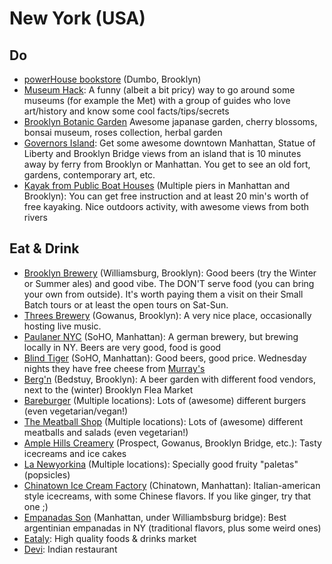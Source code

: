 # New York (USA)

## Do

- [powerHouse bookstore](http://powerhouseon8th.com/) (Dumbo, Brooklyn)
- [Museum Hack](http://www.museumhack.com): A funny (albeit a bit pricy) way to go around some museums (for example the Met) with a group of guides who love art/history and know some cool facts/tips/secrets
- [Brooklyn Botanic Garden](http://www.bbg.org/) Awesome japanase garden, cherry blossoms, bonsai museum, roses collection, herbal garden
- [Governors Island](http://govisland.com/): Get some awesome downtown Manhattan, Statue of Liberty and Brooklyn Bridge views from an island that is 10 minutes away by ferry from Brooklyn or Manhattan. You get to see an old fort, gardens, contemporary art, etc.
- [Kayak from Public Boat Houses](http://www.downtownboathouse.org) (Multiple piers in Manhattan and Brooklyn): You can get free instruction and at least 20 min's worth of free kayaking. Nice outdoors activity, with awesome views from both rivers

## Eat & Drink

- [Brooklyn Brewery](http://brooklynbrewery.com/) (Williamsburg, Brooklyn): Good beers (try the Winter or Summer ales) and good vibe. The DON'T serve food (you can bring your own from outside). It's worth paying them a visit on their Small Batch tours or at least the open tours on Sat-Sun.
- [Threes Brewery](http://threesbrewing.com) (Gowanus, Brooklyn): A very nice place, occasionally hosting live music.
- [Paulaner NYC](http://www.paulanernyc.com) (SoHO, Manhattan): A german brewery, but brewing locally in NY. Beers are very good, food is good
- [Blind Tiger](http://www.blindtigeralehouse.com) (SoHO, Manhattan): Good beers, good price. Wednesday nights they have free cheese from [Murray's](http://www.murrayscheese.com/)
- [Berg'n](http://www.bergn.com) (Bedstuy, Brooklyn): A beer garden with different food vendors, next to the (winter) Brooklyn Flea Market
- [Bareburger](http://www.bareburger.com) (Multiple locations): Lots of (awesome) different burgers (even vegetarian/vegan!)
- [The Meatball Shop](http://themeatballshop.com/) (Multiple locations): Lots of (awesome) different meatballs and salads (even vegetarian!)
- [Ample Hills Creamery](http://amplehills.com/) (Prospect, Gowanus, Brooklyn Bridge, etc.): Tasty icecreams and ice cakes
- [La Newyorkina](http://lanewyorkina.com) (Multiple locations): Specially good fruity "paletas" (popsicles)
- [Chinatown Ice Cream Factory](http://www.chinatownicecreamfactory.com/) (Chinatown, Manhattan): Italian-american style icecreams, with some Chinese flavors. If you like ginger, try that one ;)
- [Empanadas Son](http://www.empanadasson.com) (Manhattan, under Williambsburg bridge): Best argentinian empanadas in NY (traditional flavors, plus some weird ones)
- [Eataly](http://eataly.com/): High quality foods & drinks market
- [Devi](devinyc.com): Indian restaurant